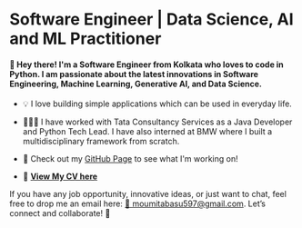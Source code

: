 # Software Engineer | Data Science, AI and ML Practitioner

#### 👋 Hey there! I'm a Software Engineer from Kolkata who loves to code in Python. I am passionate about the latest innovations in Software Engineering, Machine Learning, Generative AI, and Data Science.

- 💡 I love building simple applications which can be used in everyday life.
- 👩🏻‍💻 I have worked with Tata Consultancy Services as a Java Developer and Python Tech Lead. I have also interned at BMW where I built a multidisciplinary framework from scratch.

- 📂 Check out my [GitHub Page](https://github.com/MoumitaBasu) to see what I'm working on!  
- 📄 **[View My CV here](https://github.com/MoumitaBasu/portfolio/blob/main/assets/CV_moumita_Basu.pdf)**

If you have any job opportunity, innovative ideas, or just want to chat, feel free to drop me an email here: [📧 moumitabasu597@gmail.com](https://mail.google.com/mail/?view=cm&fs=1&to=moumitabasu597@gmail.com).
Let’s connect and collaborate! 🤝
